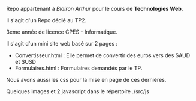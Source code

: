 Repo appartenant à _Blairon Arthur_ pour le cours de **Technologies Web**.

Il s'agit d'un Repo dédié au TP2.

3eme année de licence CPES - Informatique.

Il s'agit d'un mini site web basé sur 2 pages :
* Convertisseur.html : Elle permet de convertir des euros vers des $AUD et $USD
* Formulaires.html : Formulaires demandés par le TP.

Nous avons aussi les css pour la mise en page de ces dernières.

Quelques images et 2 javascript dans le répertoire ./src/js
